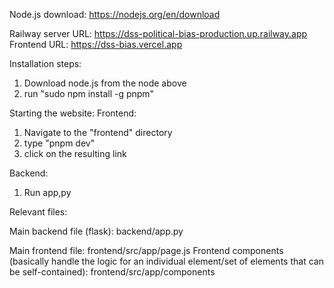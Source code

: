 Node.js download: https://nodejs.org/en/download

Railway server URL: https://dss-political-bias-production.up.railway.app
Frontend URL: https://dss-bias.vercel.app

Installation steps:
  1. Download node.js from the node above
  2. run "sudo npm install -g pnpm"

Starting the website:
Frontend:
  1. Navigate to the "frontend" directory
  2. type "pnpm dev"
  3. click on the resulting link 

Backend:
  1. Run app,py

Relevant files:

Main backend file (flask): backend/app.py

Main frontend file: frontend/src/app/page.js
Frontend components (basically handle the logic for an individual element/set of elements that can be self-contained):
  frontend/src/app/components
